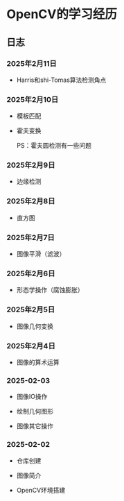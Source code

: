 # OpenCV的学习经历

## 日志

### 2025年2月11日

- Harris和shi-Tomas算法检测角点

### 2025年2月10日

- 模板匹配

- 霍夫变换

  PS：霍夫圆检测有一些问题

### 2025年2月9日

- 边缘检测

### 2025年2月8日

- 直方图

### 2025年2月7日

- 图像平滑（滤波）

### 2025年2月6日

- 形态学操作（腐蚀膨胀）

### 2025年2月5日

- 图像几何变换

### 2025年2月4日

- 图像的算术运算

### 2025-02-03

- 图像IO操作

- 绘制几何图形

- 图像其它操作

### 2025-02-02

- 仓库创建

- 图像简介

- OpenCV环境搭建